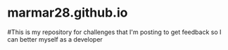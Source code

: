 # marmar28.github.io
#This is my repository for challenges that I'm posting to get feedback so I can better myself as a developer
